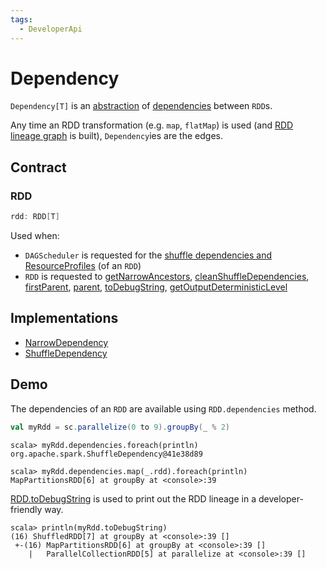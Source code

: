 ```yaml
---
tags:
  - DeveloperApi
---
```


# Dependency

`Dependency[T]` is an [abstraction](#contract) of [dependencies](#implementations) between `RDD`s.

Any time an RDD transformation (e.g. `map`, `flatMap`) is used (and [RDD lineage graph](lineage.md) is built), `Dependency`ies are the edges.

## Contract

### <span id="rdd"> RDD

```scala
rdd: RDD[T]
```

Used when:

* `DAGScheduler` is requested for the [shuffle dependencies and ResourceProfiles](../scheduler/DAGScheduler.md#getShuffleDependenciesAndResourceProfiles) (of an `RDD`)
* `RDD` is requested to [getNarrowAncestors](RDD.md#getNarrowAncestors), [cleanShuffleDependencies](RDD.md#cleanShuffleDependencies), [firstParent](RDD.md#firstParent), [parent](RDD.md#parent), [toDebugString](RDD.md#toDebugString), [getOutputDeterministicLevel](RDD.md#getOutputDeterministicLevel)

## Implementations

* [NarrowDependency](NarrowDependency.md)
* [ShuffleDependency](ShuffleDependency.md)

## Demo

The dependencies of an `RDD` are available using `RDD.dependencies` method.

```scala
val myRdd = sc.parallelize(0 to 9).groupBy(_ % 2)
```

```text
scala> myRdd.dependencies.foreach(println)
org.apache.spark.ShuffleDependency@41e38d89
```

```text
scala> myRdd.dependencies.map(_.rdd).foreach(println)
MapPartitionsRDD[6] at groupBy at <console>:39
```

[RDD.toDebugString](RDD.md#toDebugString) is used to print out the RDD lineage in a developer-friendly way.

```text
scala> println(myRdd.toDebugString)
(16) ShuffledRDD[7] at groupBy at <console>:39 []
 +-(16) MapPartitionsRDD[6] at groupBy at <console>:39 []
    |   ParallelCollectionRDD[5] at parallelize at <console>:39 []
```
